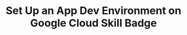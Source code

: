---
layout: post
title: Set Up an App Dev Environment on Google Cloud Skill Badge
category: badges
tags: GCP skill
iframe: <div data-iframe-width="200" data-iframe-height="270" data-share-badge-id="d800fed9-95c2-40f7-b87e-2a0abae3d753" data-share-badge-host="https://www.credly.com"></div>
---